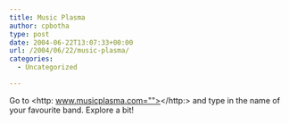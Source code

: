 ```yaml
---
title: Music Plasma
author: cpbotha
type: post
date: 2004-06-22T13:07:33+00:00
url: /2004/06/22/music-plasma/
categories:
  - Uncategorized

---
```

Go to <http: www.musicplasma.com=""></http:> and type in the name of your favourite band. Explore a bit!
